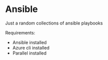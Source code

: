 # Ansible
Just a random collections of ansible playbooks


Requirements:
- Ansible installed
- Azure cli installed
- Parallel installed
